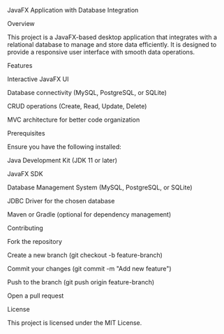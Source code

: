 JavaFX Application with Database Integration

Overview

This project is a JavaFX-based desktop application that integrates with a relational database to manage and store data efficiently. It is designed to provide a responsive user interface with smooth data operations.

Features

Interactive JavaFX UI

Database connectivity (MySQL, PostgreSQL, or SQLite)

CRUD operations (Create, Read, Update, Delete)

MVC architecture for better code organization

Prerequisites

Ensure you have the following installed:

Java Development Kit (JDK 11 or later)

JavaFX SDK

Database Management System (MySQL, PostgreSQL, or SQLite)

JDBC Driver for the chosen database

Maven or Gradle (optional for dependency management)

Contributing

Fork the repository

Create a new branch (git checkout -b feature-branch)

Commit your changes (git commit -m "Add new feature")

Push to the branch (git push origin feature-branch)

Open a pull request

License

This project is licensed under the MIT License.
